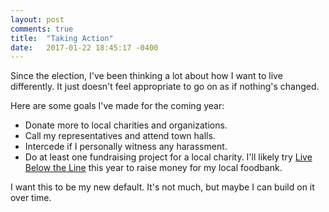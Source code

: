 ```yaml
---
layout: post
comments: true
title:  "Taking Action"
date:   2017-01-22 18:45:17 -0400
---
```

Since the election, I've been thinking a lot about how I want to live differently. It just doesn't feel appropriate to go on as if nothing's changed.

Here are some goals I've made for the coming year:
 - Donate more to local charities and organizations.
 - Call my representatives and attend town halls.
 - Intercede if I personally witness any harassment.
 - Do at least one fundraising project for a local charity. I'll likely try [Live Below the Line](https://www.livebelowtheline.com/) this year to raise money for my local foodbank.

I want this to be my new default. It's not much, but maybe I can build on it over time.
